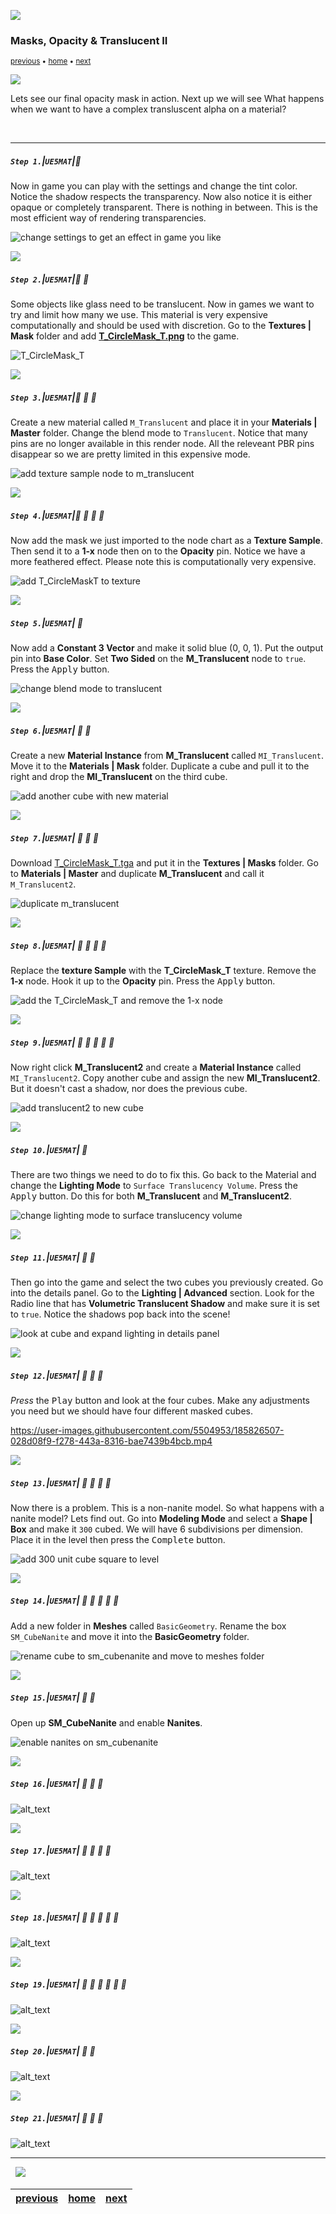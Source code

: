 ![](../images/line3.png)


### Masks, Opacity & Translucent II

<sub>[previous](../masks/README.md#user-content-masks-opacity--translucent) • [home](../README.md#user-content-ue4-intro-to-materials) • [next](../illumination/README.md#user-content-illumination)</sub>

![](../images/line3.png)


Lets see our final opacity mask in action.  Next up we will see What happens when we want to have a complex transluscent alpha on a material?

<br>

---


##### `Step 1.`\|`UE5MAT`|:small_blue_diamond:


Now in game you can play with the settings and change the tint color.  Notice the shadow respects the transparency.  Now also notice it is either opaque or completely transparent.  There is nothing in between.  This is the most efficient way of rendering transparencies.

![change settings to get an effect in game you like](images/changedProperties.png)

![](../images/line2.png)

##### `Step 2.`\|`UE5MAT`|:small_blue_diamond: :small_blue_diamond: 

Some objects like glass need to be translucent.  Now in games we want to try and limit how many we use.  This material is very expensive computationally and should be used with discretion. Go to the **Textures | Mask** folder and add **[T_CircleMask_T.png](../Assets/T_CircleFeathered.png)** to the game.

![T_CircleMask_T](images/tCircleFeather.png)


![](../images/line2.png)

##### `Step 3.`\|`UE5MAT`|:small_blue_diamond: :small_blue_diamond: :small_blue_diamond:

Create a new material called `M_Translucent` and place it in your **Materials | Master** folder. Change the blend mode to `Translucent`.  Notice that many pins are no longer available in this render node.  All the releveant PBR pins disappear so we are pretty limited in this expensive mode.

![add texture sample node to m_translucent](images/mOpacity.png)

![](../images/line2.png)

##### `Step 4.`\|`UE5MAT`|:small_blue_diamond: :small_blue_diamond: :small_blue_diamond: :small_blue_diamond:

Now add the mask we just imported to the node chart as a **Texture Sample**.  Then send it to a **1-x** node then on to the **Opacity** pin.  Notice we have a more feathered effect.  Please note this is computationally very expensive.

![add T_CircleMaskT to texture](images/opacityPins.png)

![](../images/line2.png)

##### `Step 5.`\|`UE5MAT`| :small_orange_diamond:

Now add a **Constant 3 Vector** and make it solid blue (0, 0, 1).  Put the output pin into **Base Color**.  Set **Two Sided** on the **M_Translucent** node to `true`. Press the <kbd>Apply</kbd> button.
    
![change blend mode to translucent](images/twosided.png)

![](../images/line2.png)

##### `Step 6.`\|`UE5MAT`| :small_orange_diamond: :small_blue_diamond:

Create a new **Material Instance** from **M_Translucent** called `MI_Translucent`.  Move it to the **Materials | Mask** folder.  Duplicate a cube and pull it to the right and drop the **MI_Translucent** on the third cube.

![add another cube with new material](images/dupateAndCopy.png)

![](../images/line2.png)

##### `Step 7.`\|`UE5MAT`| :small_orange_diamond: :small_blue_diamond: :small_blue_diamond:

Download [T_CircleMask_T.tga](../Assets/T_CircleMask_T.tga) and put it in the **Textures | Masks** folder. Go to **Materials | Master** and duplicate **M_Translucent** and call it `M_Translucent2`.

![duplicate m_translucent](images/dupeTranslucent.png)

![](../images/line2.png)

##### `Step 8.`\|`UE5MAT`| :small_orange_diamond: :small_blue_diamond: :small_blue_diamond: :small_blue_diamond:

Replace the **texture Sample** with the **T_CircleMask_T** texture.  Remove the **1-x** node.  Hook it up to the **Opacity** pin.  Press the <kbd>Apply</kbd> button.

![add the T_CircleMask_T and remove the 1-x node](images/ReplaceTexture.png)

![](../images/line2.png)

##### `Step 9.`\|`UE5MAT`| :small_orange_diamond: :small_blue_diamond: :small_blue_diamond: :small_blue_diamond: :small_blue_diamond:

Now right click **M_Translucent2** and create a **Material Instance** called `MI_Translucent2`.  Copy another cube and assign the new **MI_Translucent2**. But it doesn't cast a shadow, nor does the previous cube.

![add translucent2 to new cube](images/translucent2.png)

![](../images/line2.png)

##### `Step 10.`\|`UE5MAT`| :large_blue_diamond:

There are two things we need to do to fix this.  Go back to the Material and change the **Lighting Mode** to `Surface Translucency Volume`. Press the <kbd>Apply</kbd> button. Do this for both **M_Translucent** and **M_Translucent2**.

![change lighting mode to surface translucency volume](images/surfaceTranslucent.png)

![](../images/line2.png)

##### `Step 11.`\|`UE5MAT`| :large_blue_diamond: :small_blue_diamond: 

Then go into the game and select the two cubes you previously created. Go into the details panel. Go to the **Lighting | Advanced** section. Look for the Radio line that has **Volumetric Translucent Shadow** and make sure it is set to `true`. Notice the shadows pop back into the scene! 

![look at cube and expand lighting in details panel](images/volumeShadow.png)

![](../images/line2.png)


##### `Step 12.`\|`UE5MAT`| :large_blue_diamond: :small_blue_diamond: :small_blue_diamond: 

*Press* the <kbd>Play</kbd> button and look at the four cubes.  Make any adjustments you need but we should have four different masked cubes.

https://user-images.githubusercontent.com/5504953/185826507-028d08f9-f278-443a-8316-bae7439b4bcb.mp4

![](../images/line2.png)

##### `Step 13.`\|`UE5MAT`| :large_blue_diamond: :small_blue_diamond: :small_blue_diamond:  :small_blue_diamond: 

Now there is a problem. This is a non-nanite model.  So what happens with a nanite model?  Lets find out.  Go into **Modeling Mode** and select a **Shape | Box** and make it `300` cubed.  We will have 6 subdivisions per dimension.  Place it in the level then press the <kbd>Complete</kbd> button.

![add 300 unit cube square to level](images/addAnotherCube.png)

![](../images/line2.png)

##### `Step 14.`\|`UE5MAT`| :large_blue_diamond: :small_blue_diamond: :small_blue_diamond: :small_blue_diamond:  :small_blue_diamond: 

Add a new folder in **Meshes** called `BasicGeometry`. Rename the box `SM_CubeNanite` and move it into the **BasicGeometry** folder.

![rename cube to sm_cubenanite and move to meshes folder](images/sm_cubeNanite.png)

![](../images/line2.png)


##### `Step 15.`\|`UE5MAT`| :large_blue_diamond: :small_orange_diamond: 

Open up **SM_CubeNanite** and enable **Nanites**.

![enable nanites on sm_cubenanite](images/enableNanite.png)

![](../images/line2.png)

##### `Step 16.`\|`UE5MAT`| :large_blue_diamond: :small_orange_diamond:   :small_blue_diamond: 

![alt_text](images/.png)

![](../images/line2.png)

##### `Step 17.`\|`UE5MAT`| :large_blue_diamond: :small_orange_diamond: :small_blue_diamond: :small_blue_diamond:

![alt_text](images/.png)

![](../images/line2.png)

##### `Step 18.`\|`UE5MAT`| :large_blue_diamond: :small_orange_diamond: :small_blue_diamond: :small_blue_diamond: :small_blue_diamond:

![alt_text](images/.png)

![](../images/line2.png)

##### `Step 19.`\|`UE5MAT`| :large_blue_diamond: :small_orange_diamond: :small_blue_diamond: :small_blue_diamond: :small_blue_diamond: :small_blue_diamond:

![alt_text](images/.png)

![](../images/line2.png)

##### `Step 20.`\|`UE5MAT`| :large_blue_diamond: :large_blue_diamond:

![alt_text](images/.png)

![](../images/line2.png)

##### `Step 21.`\|`UE5MAT`| :large_blue_diamond: :large_blue_diamond: :small_blue_diamond:

![alt_text](images/.png)

___


<img src="https://via.placeholder.com/1000x4/dba81a/dba81a" alt="drawing" height="4px" alt = ""/>

<img src="https://via.placeholder.com/1000x100/45D7CA/000000/?text=Next Up - Illumination">

<img src="https://via.placeholder.com/1000x4/dba81a/dba81a" alt="drawing" height="4px" alt = ""/>

| [previous](../masks/README.md#user-content-masks-opacity--translucent)| [home](../README.md#user-content-ue4-intro-to-materials) | [next](../illumination/README.md#user-content-illumination)|
|---|---|---|
